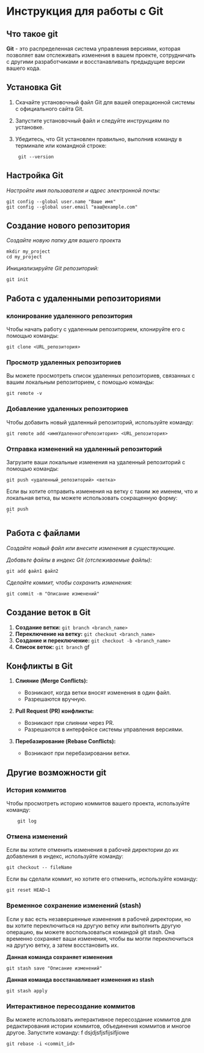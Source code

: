 # Инструкция для работы с Git 

## Что такое git 
**Git** - это распределенная система управления версиями, которая позволяет вам отслеживать изменения в вашем проекте, сотрудничать с другими разработчиками и восстанавливать предыдущие версии вашего кода.

## Установка Git
1. Скачайте установочный файл Git для вашей операционной системы с официального сайта Git.
2. Запустите установочный файл и следуйте инструкциям по установке.
3. Убедитесь, что Git установлен правильно, выполнив команду в терминале или командной строке:

        git --version

## Настройка Git 
*Настройте имя пользователя и адрес электронной почты:*

    git config --global user.name "Ваше имя"
    git config --global user.email "ваш@example.com"

## Создание нового репозитория
*Создайте новую папку для вашего проект*а

    mkdir my_project
    cd my_project

*Инициализируйте Git репозиторий:*

    git init


## Работа с удаленными репозиториями
### клонирование удаленного репозитория

Чтобы начать работу с удаленным репозиторием, клонируйте его с помощью команды:

    git clone <URL_репозитория>

### Просмотр удаленных репозиториев
Вы можете просмотреть список удаленных репозиториев, связанных с вашим локальным репозиторием, с помощью команды:

    git remote -v

### Добавление удаленных репозиториев 

Чтобы добавить новый удаленный репозиторий, используйте команду:

    git remote add <имяУдаленногоРепозитория> <URL_репозитория>

### Отправка изменений на удаленный репозиторий
Загрузите ваши локальные изменения на удаленный репозиторий с помощью команды:

    git push <удаленный_репозиторий> <ветка>

Если вы хотите отправить изменения на ветку с таким же именем, что и локальная ветка, вы можете использовать сокращенную форму:

    git push
    ``



## Работа с файлами

*Создайте новый файл или внесите изменения в существующие.*

*Добавьте файлы в индекс Git (отслеживаемые файлы):*

    git add файл1 файл2

*Сделайте коммит, чтобы сохранить изменения:*

    git commit -m "Описание изменений"


## Создание веток в Git

1. **Создание ветки:** `git branch <branch_name>`
2. **Переключение на ветку:** `git checkout <branch_name>`
3. **Создание и переключение:** `git checkout -b <branch_name>`
4. **Список веток:** `git branch`
  gf
## Конфликты в Git

1. **Слияние (Merge Conflicts):**
   - Возникают, когда ветки вносят изменения в один файл.
   - Разрешаются вручную.

2. **Pull Request (PR) конфликты:**
   - Возникают при слиянии через PR.
   - Разрешаются в интерфейсе системы управления версиями.

3. **Перебазирование (Rebase Conflicts):**
   - Возникают при перебазировании ветки.


## Другие возможности git

### История  коммитов

Чтобы просмотреть историю коммитов вашего проекта, используйте команду:

        git log

### Отмена изменений 
Если вы хотите отменить изменения в рабочей директории до их добавления в индекс, используйте команду:

    git checkout -- fileName

Если вы сделали коммит, но хотите его отменить, используйте команду:

    git reset HEAD~1

### Временное сохранение изменений (stash)

Если у вас есть незавершенные изменения в рабочей директории, но вы хотите переключиться на другую ветку или выполнить другую операцию, вы можете воспользоваться командой git stash. Она временно сохраняет ваши изменения, чтобы вы могли переключиться на другую ветку, а затем восстановить их.

**Данная команда сохраняет изменения**

    git stash save "Описание изменений"


**Данная команда восстанавливает изменения из stash**

    git stash apply

### Интерактивное пересоздание коммитов
Вы можете использовать интерактивное пересоздание коммитов для редактирования истории коммитов, объединения коммитов и многое другое. Запустите команду:
f dsjdjsfjsfijsifjiowe

    git rebase -i <commit_id>


